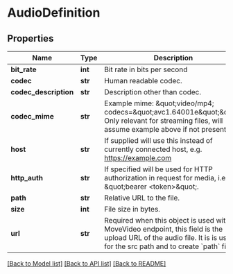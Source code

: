 # AudioDefinition

## Properties
Name | Type | Description | Notes
------------ | ------------- | ------------- | -------------
**bit_rate** | **int** | Bit rate in bits per second | [optional] 
**codec** | **str** | Human readable codec. | 
**codec_description** | **str** | Description other than codec. | [optional] 
**codec_mime** | **str** | Example mime: \&quot;video/mp4; codecs&#x3D;\&quot;avc1.64001e\&quot;\&quot;. Only relevant for streaming files, will assume example above if not present. | [optional] 
**host** | **str** | If supplied will use this instead of currently connected host, e.g. https://example.com | [optional] 
**http_auth** | **str** | If specified will be used for HTTP authorization in request for media, i.e. \&quot;bearer &lt;token&gt;\&quot;. | [optional] 
**path** | **str** | Relative URL to the file. | [optional] 
**size** | **int** | File size in bytes. | [optional] 
**url** | **str** | Required when this object is used with the MoveVideo endpoint, this field is the upload URL of the audio file. It is is used for the src path and to create &#x60;path&#x60; field. | [optional] 

[[Back to Model list]](../README.md#documentation-for-models) [[Back to API list]](../README.md#documentation-for-api-endpoints) [[Back to README]](../README.md)


